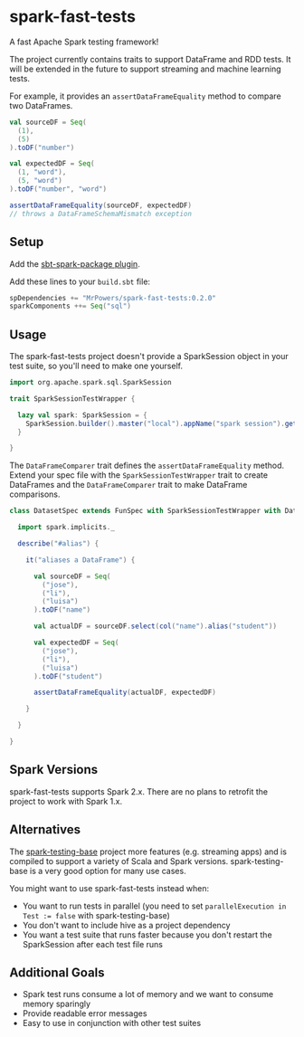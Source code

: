 # spark-fast-tests

A fast Apache Spark testing framework!

The project currently contains traits to support DataFrame and RDD tests.  It will be extended in the future to support streaming and machine learning tests.

For example, it provides an `assertDataFrameEquality` method to compare two DataFrames.

```scala
val sourceDF = Seq(
  (1),
  (5)
).toDF("number")

val expectedDF = Seq(
  (1, "word"),
  (5, "word")
).toDF("number", "word")

assertDataFrameEquality(sourceDF, expectedDF)
// throws a DataFrameSchemaMismatch exception
```

## Setup

Add the [sbt-spark-package plugin](https://github.com/databricks/sbt-spark-package).

Add these lines to your `build.sbt` file:

```scala
spDependencies += "MrPowers/spark-fast-tests:0.2.0"
sparkComponents ++= Seq("sql")
```

## Usage

The spark-fast-tests project doesn't provide a SparkSession object in your test suite, so you'll need to make one yourself.

```scala
import org.apache.spark.sql.SparkSession

trait SparkSessionTestWrapper {

  lazy val spark: SparkSession = {
    SparkSession.builder().master("local").appName("spark session").getOrCreate()
  }

}
```

The `DataFrameComparer` trait defines the `assertDataFrameEquality` method.  Extend your spec file with the `SparkSessionTestWrapper` trait to create DataFrames and the `DataFrameComparer` trait to make DataFrame comparisons.

```scala
class DatasetSpec extends FunSpec with SparkSessionTestWrapper with DataFrameComparer {

  import spark.implicits._

  describe("#alias") {

    it("aliases a DataFrame") {

      val sourceDF = Seq(
        ("jose"),
        ("li"),
        ("luisa")
      ).toDF("name")

      val actualDF = sourceDF.select(col("name").alias("student"))

      val expectedDF = Seq(
        ("jose"),
        ("li"),
        ("luisa")
      ).toDF("student")

      assertDataFrameEquality(actualDF, expectedDF)

    }

  }

}
```

## Spark Versions

spark-fast-tests supports Spark 2.x.  There are no plans to retrofit the project to work with Spark 1.x.

## Alternatives

The [spark-testing-base](https://github.com/holdenk/spark-testing-base) project more features (e.g. streaming apps) and is compiled to support a variety of Scala and Spark versions.  spark-testing-base is a very good option for many use cases.

You might want to use spark-fast-tests instead when:

* You want to run tests in parallel (you need to set `parallelExecution in Test := false` with spark-testing-base)
* You don't want to include hive as a project dependency
* You want a test suite that runs faster because you don't restart the SparkSession after each test file runs

## Additional Goals

* Spark test runs consume a lot of memory and we want to consume memory sparingly
* Provide readable error messages
* Easy to use in conjunction with other test suites

